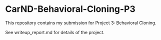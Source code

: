 # CarND-Behavioral-Cloning-P3

This repository contains my submission for Project 3: Behavioral Cloning.

See writeup_report.md for details of the project.
